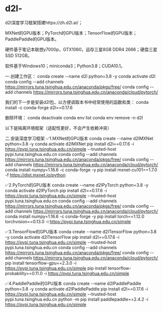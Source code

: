 # d2l-

d2l深度学习框架搭建https://zh.d2l.ai/；

MXNet的GPU版本；PyTorch的GPU版本；TensorFlow的GPU版本；PaddlePaddle的GPU版本。

硬件基于笔记本联想y7000p，GTX1060，运存三星8GB DDR4 2666；硬盘三星SSD 512GB。

软件基于Windows10；miniconda3；Python3.8；CUDA10.1。


一.创建工作区：
conda create --name d2l python=3.8 -y
conda activate d2l
conda config --add channels https://mirrors.tuna.tsinghua.edu.cn/anaconda/pkgs/free/
conda config --add channels https://mirrors.tuna.tsinghua.edu.cn/anaconda/cloud/pytorch/

我们的下一步是安装d2l包，以方便调取本书中经常使用的函数和类：
conda install -c conda-forge d2l==0.17.6

删除环境：
conda deactivate
conda env list
conda env remove -n d2l

以下是隔离环境框架（适配性更好，不会产生依赖冲突）

二.安装深度学习框架
✅1.MXNet的GPU版本
conda create --name d2lMXNet python=3.8 -y
conda activate d2lMXNet
pip install d2l==0.17.6 -i https://pypi.tuna.tsinghua.edu.cn/simple --trusted-host pypi.tuna.tsinghua.edu.cn
conda config --add channels https://mirrors.tuna.tsinghua.edu.cn/anaconda/pkgs/free/
conda config --add channels https://mirrors.tuna.tsinghua.edu.cn/anaconda/cloud/pytorch/
conda install numpy=1.16.6 -c conda-forge -y
pip install mxnet-cu101==1.7.0 -f https://dist.mxnet.io/python

✅2.PyTorch的GPU版本
conda create --name d2lPyTorch python=3.8 -y
conda activate d2lPyTorch
pip install d2l==0.17.6 -i https://pypi.tuna.tsinghua.edu.cn/simple --trusted-host pypi.tuna.tsinghua.edu.cn
conda config --add channels https://mirrors.tuna.tsinghua.edu.cn/anaconda/pkgs/free/
conda config --add channels https://mirrors.tuna.tsinghua.edu.cn/anaconda/cloud/pytorch/
conda install numpy=1.16.6 -c conda-forge -y
pip install torch==1.12.0 torchvision==0.13.0 -i https://pypi.tuna.tsinghua.edu.cn/simple

✅3.TensorFlow的GPU版本
conda create --name d2lTensorFlow python=3.8 -y
conda activate d2lTensorFlow
pip install d2l==0.17.6 -i https://pypi.tuna.tsinghua.edu.cn/simple --trusted-host pypi.tuna.tsinghua.edu.cn
conda config --add channels https://mirrors.tuna.tsinghua.edu.cn/anaconda/pkgs/free/
conda config --add channels https://mirrors.tuna.tsinghua.edu.cn/anaconda/cloud/pytorch/
pip install tensorflow-gpu==2.3.0 -i https://pypi.tuna.tsinghua.edu.cn/simple
pip install tensorflow-probability==0.11.0 -i https://pypi.tuna.tsinghua.edu.cn/simple

✅4.PaddlePaddle的GPU版本
conda create --name d2lPaddlePaddle python=3.8 -y
conda activate d2lPaddlePaddle
pip install d2l==0.17.6 -i https://pypi.tuna.tsinghua.edu.cn/simple --trusted-host pypi.tuna.tsinghua.edu.cn
python -m pip install paddlepaddle==2.4.2 -i https://pypi.tuna.tsinghua.edu.cn/simple

